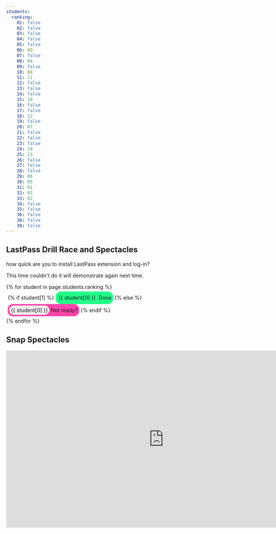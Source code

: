 ```yaml
---
students:
  ranking:
    01: false
    02: false
    03: false
    04: false
    05: false
    06: 09
    07: false
    08: 04
    09: false
    10: 08
    11: 11
    12: false
    13: false
    14: false
    15: 10
    16: false
    17: false
    18: 12
    19: false
    20: 07
    21: false
    22: false
    23: false
    24: 14
    25: 13
    26: false
    27: false
    28: false
    29: 06
    30: 05
    31: 01
    32: 03
    33: 02
    34: false
    35: false
    36: false
    38: false
    39: false
---
```



## LastPass Drill Race and Spectacles

how quick are you to install LastPass extension and log-in?

This time couldn't do it will demonstrate again next time.

<style>
  .student-tasks-grid span {
  display: inline-block;
  border-radius: 1em;
  padding: 0.3em;
  }
  .student-tasks-grid span.yet-to-do .number {
  background-color: #EEE;
}
  .student-tasks-grid span.done {
  background-color: #2F8;
  }
  .student-tasks-grid span.yet-to-do {
  background-color: #F4A;
  }
</style>

<div class="student-tasks-grid" style="display:flex-wrap;">
{% for student in page.students.ranking %}
  <span>
  {% if student[1] %}
    <span class="done">
      <span class="number">
      {{ student[0] }}
      </span>
      Done
    </span>
  {% else %}
    <span class="yet-to-do">
      <span class="number">
      {{ student[0] }}
      </span>
      Not ready?
    </span>
  {% endif %}
  </span>
{% endfor %}
</div>

## Snap Spectacles

<iframe width="854" height="480" src="https://www.youtube.com/embed/XqkOFLBSJR8" frameborder="0" allowfullscreen></iframe>

